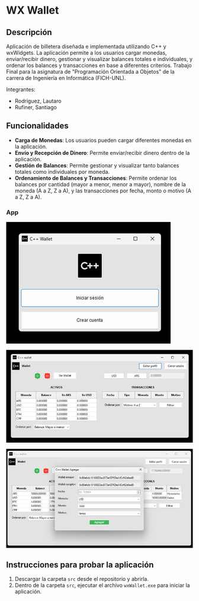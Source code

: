 # WX Wallet

## Descripción

Aplicación de billetera diseñada e implementada utilizando C++ y wxWidgets. La aplicación permite a los usuarios cargar monedas, enviar/recibir dinero, gestionar y visualizar balances totales e individuales, y ordenar los balances y transacciones en base a diferentes criterios. Trabajo Final para la asignatura de "Programación Orientada a Objetos" de la carrera de Ingeniería en Informática (FICH-UNL).

Integrantes:

- Rodriguez, Lautaro
- Rufiner, Santiago


## Funcionalidades

- **Carga de Monedas**: Los usuarios pueden cargar diferentes monedas en la aplicación.
- **Envío y Recepción de Dinero**: Permite enviar/recibir dinero dentro de la aplicación.
- **Gestión de Balances**: Permite gestionar y visualizar tanto balances totales como individuales por moneda.
- **Ordenamiento de Balances y Transacciones**: Permite ordenar los balances por cantidad (mayor a menor, menor a mayor), nombre de la moneda (A a Z, Z a A), y las transacciones por fecha, monto o motivo (A a Z, Z a A).

### App

![Inicio](images/Inicio_wxWallet.png)

![Home](images/Princpial_wxWallet.png)

![Detalles de Transacción](images/Fondos_wxWallet.png)


## Instrucciones para probar la aplicación

1. Descargar la carpeta `src` desde el repositorio y abrirla.
3. Dentro de la carpeta `src`, ejecutar el archivo `wxWallet.exe` para iniciar la aplicación.
